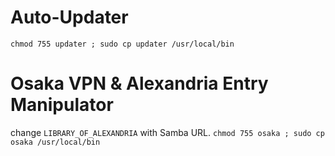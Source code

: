 # Auto-Updater
`chmod 755 updater ; sudo cp updater /usr/local/bin`

# Osaka VPN & Alexandria Entry Manipulator
change `LIBRARY_OF_ALEXANDRIA` with Samba URL.
`chmod 755 osaka ; sudo cp osaka /usr/local/bin`
